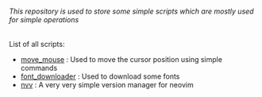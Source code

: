 ###### This repository is used to store some simple scripts which are mostly used for simple operations

List of all scripts:
- [move_mouse](https://github.com/gczcn/script/tree/main/move_mouse) : Used to move the cursor position using simple commands
- [font_downloader](https://github.com/gczcn/script/tree/main/font_downloader) : Used to download some fonts
- [nvv](https://github.com/gczcn/script/tree/main/nvv) : A very very simple version manager for neovim
